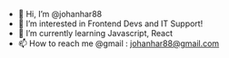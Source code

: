 - 👋 Hi, I’m @johanhar88
- 👀 I’m interested in Frontend Devs and IT Support!
- 🌱 I’m currently learning Javascript, React
- 📫 How to reach me @gmail : johanhar88@gmail.com

<!---
johanhar88/johanhar88 is a ✨ special ✨ repository because its `README.md` (this file) appears on your GitHub profile.
You can click the Preview link to take a look at your changes.
--->
